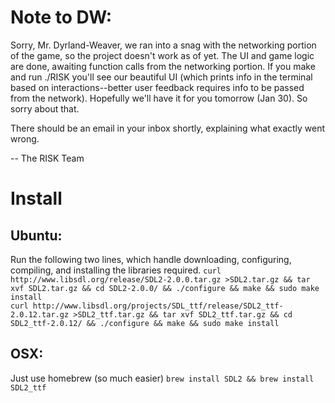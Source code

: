 # Note to DW:
Sorry, Mr. Dyrland-Weaver, we ran into a snag with the networking
portion of the game, so the project doesn't work as of yet. The UI and
game logic are done, awaiting function calls from the networking
portion. If you make and run ./RISK you'll see our beautiful UI (which
prints info in the terminal based on interactions--better user
feedback requires info to be passed from the network). Hopefully we'll
have it for you tomorrow (Jan 30). So sorry about that.

There should be an email in your inbox shortly, explaining what
exactly went wrong.

-- The RISK Team

# Install

## Ubuntu:
Run the following two lines, which handle downloading, configuring,
compiling, and installing the libraries required.
`curl http://www.libsdl.org/release/SDL2-2.0.0.tar.gz >SDL2.tar.gz &&
tar xvf SDL2.tar.gz && cd SDL2-2.0.0/ && ./configure && make && sudo
make install`  
`curl http://www.libsdl.org/projects/SDL_ttf/release/SDL2_ttf-2.0.12.tar.gz >SDL2_ttf.tar.gz && tar xvf SDL2_ttf.tar.gz && cd SDL2_ttf-2.0.12/ && ./configure && make && sudo make install`


## OSX:
Just use homebrew (so much easier)
`brew install SDL2 && brew install SDL2_ttf`
